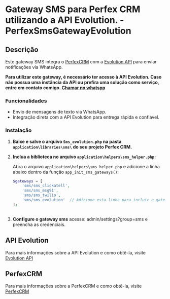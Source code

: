 # Gateway SMS para Perfex CRM utilizando a API Evolution. - PerfexSmsGatewayEvolution

## Descrição

Este gateway SMS integra o [PerfexCRM](https://www.perfexcrm.com/) com a [Evolution API](https://evolution-api.com/) para enviar notificações via WhatsApp. 

**Para utilizar este gateway, é necessário ter acesso à API Evolution. Caso não possua uma instância da API ou prefira uma solução como serviço, entre em contato comigo. [Chamar no whatspp](https://wa.me/5531998913498)** 


### Funcionalidades

- Envio de mensagens de texto via WhatsApp.
- Integração direta com a API Evolution para entrega rápida e confiável.

### Instalação

1. **Baixe e salve o arquivo `Sms_evolution.php` na pasta `application\libraries\sms\` do seu projeto Perfex CRM.**

2. **Inclua a biblioteca no arquivo `application\helpers\sms_helper.php`:**

   Abra o arquivo `application\helpers\sms_helper.php` e adicione a linha abaixo dentro da função `app_init_sms_gateways()`:

   ```php
   $gateways = [
       'sms/sms_clickatell',
       'sms/sms_msg91',
       'sms/sms_twilio',
       'sms/sms_evolution'  // Adicione esta linha para incluir o gateway SMS Evolution
   ];
 
 2. **Configure o gateway sms**
    acesse: admin/settings?group=sms e preencha as credenciais.
   

## API Evolution

Para mais informações sobre a API Evolution e como obtê-la, visite [Evolution API](https://evolution-api.com/)

## PerfexCRM

Para mais informações sobre a PerfexCRM e como obtê-la, visite [PerfexCRM](https://www.perfexcrm.com/)
